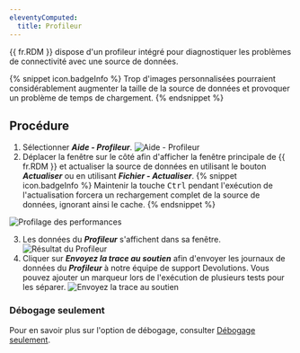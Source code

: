 ```yaml
---
eleventyComputed:
  title: Profileur
---
```

{{ fr.RDM }} dispose d'un profileur intégré pour diagnostiquer les problèmes de connectivité avec une source de données.

{% snippet icon.badgeInfo %}
Trop d'images personnalisées pourraient considérablement augmenter la taille de la source de données et provoquer un problème de temps de chargement.
{% endsnippet %}

## Procédure

1. Sélectionner ***Aide - Profileur***.
![Aide - Profileur](https://cdnweb.devolutions.net/docs/fr/rdm/mac/clip4233.png)
1. Déplacer la fenêtre sur le côté afin d'afficher la fenêtre principale de {{ fr.RDM }} et actualiser la source de données en utilisant le bouton ***Actualiser*** ou en utilisant ***Fichier - Actualiser***.
{% snippet icon.badgeInfo %}
Maintenir la touche <kbd>Ctrl</kbd> pendant l'exécution de l'actualisation forcera un rechargement complet de la source de données, ignorant ainsi le cache.
{% endsnippet %}

![Profilage des performances](https://cdnweb.devolutions.net/docs/fr/rdm/mac/clip4234.png)

3. Les données du ***Profileur*** s'affichent dans sa fenêtre.
![Résultat du Profileur](https://cdnweb.devolutions.net/docs/fr/rdm/mac/clip4235.png)
1. Cliquer sur ***Envoyez la trace au soutien*** afin d'envoyer les journaux de données du ***Profileur*** à notre équipe de support Devolutions. Vous pouvez ajouter un marqueur lors de l'exécution de plusieurs tests pour les séparer.
![Envoyez la trace au soutien](https://cdnweb.devolutions.net/docs/fr/rdm/mac/clip4236.png)

### Débogage seulement

Pour en savoir plus sur l'option de débogage, consulter [Débogage seulement](/fr/rdm/mac/commands/help/profiler/debug-only/).

